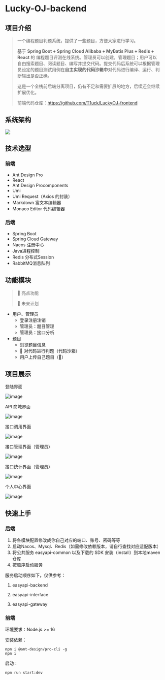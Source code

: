 # Lucky-OJ-backend

## 项目介绍
> 一个编程题目判题系统，提供了一些题目，方便大家进行学习。
> 
> 基于 **Spring Boot + Spring Cloud Alibaba + MyBatis Plus + Redis + React** 的 编程题目评测在线系统。管理员可以创建，管理题目；用户可以自由搜索题目、阅读题目、编写并提交代码。提交代码后系统可以根据管理员设定的题目测试用例在**自主实现的代码沙箱中**对代码进行编译、运行、判断输出是否正确。
>
> 这是一个全栈前后端分离项目，仍有不足和需要扩展的地方，后续还会继续扩展优化。
>
> 前端代码仓库：https://github.com/T1uck/LuckyOJ-frontend

## 系统架构
![](https://github.com/T1uck/luckyApi-frontend/blob/master/public/api/%E7%B3%BB%E7%BB%9F%E6%9E%B6%E6%9E%84.png)

## 技术选型

### 前端

-   Ant Design Pro
-   React
-   Ant Design Procomponents
-   Umi
-   Umi Request（Axios 的封装）
-   Markdown 富文本编辑器
-   Monaco Editor 代码编辑器

### 后端

-   Spring Boot
-   Spring Cloud Gateway
-   Nacos 注册中心
-   Java进程控制
-   Redis 分布式Session
-   RabbitMQ消息队列

## 功能模块 

> 🌟 亮点功能   
>
> 🚀 未来计划

- 用户、管理员
  - 登录注册注销
  - 管理员：题目管理
  - 管理员：接口分析
- 题目
  - 浏览题目信息
  - 🌟 对代码进行判题（代码沙箱）
  - 用户上传自己题目（🚀）

## 项目展示

登陆界面

![image](https://github.com/T1uck/luckyApi-frontend/blob/master/public/api/%E7%99%BB%E9%99%86%E7%95%8C%E9%9D%A2.png)

API 商城界面

![image](https://github.com/T1uck/luckyApi-frontend/blob/master/public/api/API%E5%95%86%E5%9F%8E%E7%95%8C%E9%9D%A2.png)

接口调用界面

![image](https://github.com/T1uck/luckyApi-frontend/blob/master/public/api/%E6%8E%A5%E5%8F%A3%E8%B0%83%E7%94%A8%E7%95%8C%E9%9D%A2.png)

接口管理界面（管理员）

![image](https://github.com/T1uck/luckyApi-frontend/blob/master/public/api/%E6%8E%A5%E5%8F%A3%E7%AE%A1%E7%90%86%E7%95%8C%E9%9D%A2.png)

接口统计界面（管理员）

![image](https://github.com/T1uck/luckyApi-frontend/blob/master/public/api/%E6%8E%A5%E5%8F%A3%E7%BB%9F%E8%AE%A1%E5%88%86%E6%9E%90%E7%95%8C%E9%9D%A2.png)

个人中心界面

![image](https://github.com/T1uck/luckyApi-frontend/blob/master/public/api/%E4%B8%AA%E4%BA%BA%E4%B8%AD%E5%BF%83%E7%95%8C%E9%9D%A2.png)

## 快速上手

### 后端

1. 将各模块配置修改成你自己对应的端口、账号、密码等等
2. 启动Nacos、Mysql、Redis（如需修改依赖版本，请自行查找对应适配版本）
3. 将公共服务 easyapi-common 以及下载的 SDK 安装（install）到本地maven仓库
4. 按顺序启动服务

服务启动顺序如下，仅供参考：

1. easyapi-backend

2. easyapi-interface

3. easyapi-gateway

### 前端

环境要求：Node.js >= 16

安装依赖：

```
npm i @ant-design/pro-cli -g
npm i
```

启动：

```
npm run start:dev
```
